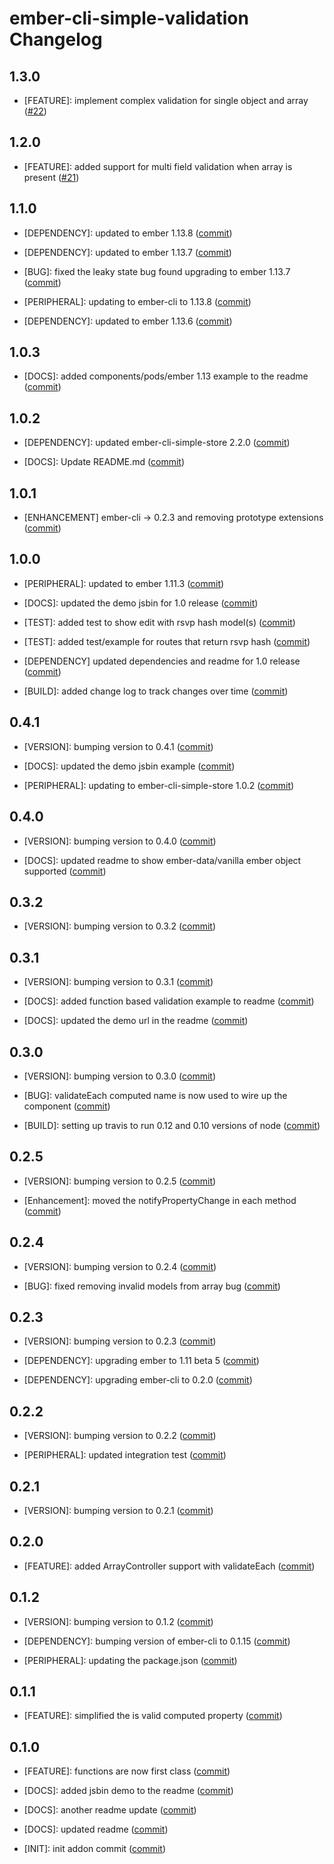 ember-cli-simple-validation Changelog
==============================

1.3.0
-----

* [FEATURE]: implement complex validation for single object and array
  ([#22](https://github.com/toranb/ember-cli-simple-validation/pull/22))


1.2.0
-----

* [FEATURE]: added support for multi field validation when array is present
  ([#21](https://github.com/toranb/ember-cli-simple-validation/pull/21))


1.1.0
-----

* [DEPENDENCY]: updated to ember 1.13.8
  ([commit](https://github.com/toranb/ember-cli-simple-validation/commit/a196795e14aaa121228e4acd992bc97e24b04e38))

* [DEPENDENCY]: updated to ember 1.13.7
  ([commit](https://github.com/toranb/ember-cli-simple-validation/commit/49933b4604ac0b497455b3d0a17d6a74f4207ac1))

* [BUG]: fixed the leaky state bug found upgrading to ember 1.13.7
  ([commit](https://github.com/toranb/ember-cli-simple-validation/commit/ae89493bc0dee1faa579e9ea7ab94c265426df55))

* [PERIPHERAL]: updating to ember-cli to 1.13.8
  ([commit](https://github.com/toranb/ember-cli-simple-validation/commit/036bef65db9ed425ae9cd519bb66bf7cbd5cbdb6))

* [DEPENDENCY]: updated to ember 1.13.6
  ([commit](https://github.com/toranb/ember-cli-simple-validation/commit/0cda9d5619e496a1495fa2b41cb881715937b632))


1.0.3
-----

* [DOCS]: added components/pods/ember 1.13 example to the readme
  ([commit](https://github.com/toranb/ember-cli-simple-validation/commit/ee5b9a66d89a33c77ed185b2e8b1b314674b7ca4))


1.0.2
-----

* [DEPENDENCY]: updated ember-cli-simple-store 2.2.0 
  ([commit](https://github.com/toranb/ember-cli-simple-validation/commit/0740bba4c213baac7826dc7ca2f338c5eab03615))

* [DOCS]: Update README.md
  ([commit](https://github.com/toranb/ember-cli-simple-validation/pull/7))


1.0.1
-----

* [ENHANCEMENT] ember-cli -> 0.2.3 and removing prototype extensions
  ([commit](https://github.com/toranb/ember-cli-simple-validation/pull/5))


1.0.0
-----

* [PERIPHERAL]: updated to ember 1.11.3
  ([commit](https://github.com/toranb/ember-cli-simple-validation/commit/72a188b0720e1befd1fba76535c34892925bbe88))

* [DOCS]: updated the demo jsbin for 1.0 release
  ([commit](https://github.com/toranb/ember-cli-simple-validation/commit/2dbab5095943f7e46bc293bd1900629b58049af2))

* [TEST]: added test to show edit with rsvp hash model(s)
  ([commit](https://github.com/toranb/ember-cli-simple-validation/commit/e489b40afbd84bba9599b3c830d97c66c7bf2ead))

* [TEST]: added test/example for routes that return rsvp hash
  ([commit](https://github.com/toranb/ember-cli-simple-validation/commit/404999beec51699e150bddcd7943afaf5d5e3b58))

* [DEPENDENCY] updated dependencies and readme for 1.0 release
  ([commit](https://github.com/toranb/ember-cli-simple-validation/commit/91d333708f3585e23271f94c3b862afa3e88d7eb))

* [BUILD]: added change log to track changes over time
  ([commit](https://github.com/toranb/ember-cli-simple-validation/commit/a372bafcc76f5449bbd4520ce55e3144bc9dfc30))


0.4.1
-----

* [VERSION]: bumping version to 0.4.1
  ([commit](https://github.com/toranb/ember-cli-simple-validation/commit/1a59da241686ee4a22b4c6a92b444589fab78b1e))

* [DOCS]: updated the demo jsbin example
  ([commit](https://github.com/toranb/ember-cli-simple-validation/commit/b5b746b925baef0f45c1ce0ea0f71dcc28c1fff8))

* [PERIPHERAL]: updating to ember-cli-simple-store 1.0.2
  ([commit](https://github.com/toranb/ember-cli-simple-validation/commit/1c32b5c029c74b62e3439e976a621ae69a1ba5b9))


0.4.0
-----

* [VERSION]: bumping version to 0.4.0
  ([commit](https://github.com/toranb/ember-cli-simple-validation/commit/16fdbaf27618295aa9368d88cd16a549c856b85a))

* [DOCS]: updated readme to show ember-data/vanilla ember object supported
  ([commit](https://github.com/toranb/ember-cli-simple-validation/commit/57bc9ad5904b3a014aad8dd8d149c32fb957ce25))


0.3.2
-----

* [VERSION]: bumping version to 0.3.2
  ([commit](https://github.com/toranb/ember-cli-simple-validation/commit/fd96e6ea05cdcee0be45345eb7389e5f1aa5f454))


0.3.1
-----

* [VERSION]: bumping version to 0.3.1
  ([commit](https://github.com/toranb/ember-cli-simple-validation/commit/aa026e767164bbd3450b201affeb13c698597be0))

* [DOCS]: added function based validation example to readme
  ([commit](https://github.com/toranb/ember-cli-simple-validation/commit/139d0d8d0046c71b7523004b6c53517383960f2a))

* [DOCS]: updated the demo url in the readme
  ([commit](https://github.com/toranb/ember-cli-simple-validation/commit/791e3cfd75bc8d20a9308776e83809384a8d21c6))


0.3.0
-----

* [VERSION]: bumping version to 0.3.0
  ([commit](https://github.com/toranb/ember-cli-simple-validation/commit/0cfeab1c88b07c3122febd473ca3d763ea7456a0))

* [BUG]: validateEach computed name is now used to wire up the component
  ([commit](https://github.com/toranb/ember-cli-simple-validation/commit/bc22e214a1caaeb06ff9a2ddf5bd1fa9edadf495))

* [BUILD]: setting up travis to run 0.12 and 0.10 versions of node
  ([commit](https://github.com/toranb/ember-cli-simple-validation/commit/78684cfd8c3c0864e77015f2e5e6f86bf50df223))


0.2.5
-----

* [VERSION]: bumping version to 0.2.5
  ([commit](https://github.com/toranb/ember-cli-simple-validation/commit/d3a7e7b750ccc5daed5fe1f56bccbd2d4dd9686b))

* [Enhancement]: moved the notifyPropertyChange in each method
  ([commit](https://github.com/toranb/ember-cli-simple-validation/commit/dfb55dcd0fd562f4dcfac1b205252dffe6b29f40))


0.2.4
-----

* [VERSION]: bumping version to 0.2.4
  ([commit](https://github.com/toranb/ember-cli-simple-validation/commit/3d95f1e9a593c08a7b51f90d6e96e0ac3454ba36))

* [BUG]: fixed removing invalid models from array bug
  ([commit](https://github.com/toranb/ember-cli-simple-validation/commit/2e81714fdfb87b7d3ae4c12b8a952895f8fcc177))


0.2.3
-----

* [VERSION]: bumping version to 0.2.3
  ([commit](https://github.com/toranb/ember-cli-simple-validation/commit/c9120a3d5cedcdc375d5dcfb03030f9ab496e5a8))

* [DEPENDENCY]: upgrading ember to 1.11 beta 5
  ([commit](https://github.com/toranb/ember-cli-simple-validation/commit/ee6c4a2111fd8d3077e5ae9e457375c9c6902c13))

* [DEPENDENCY]: upgrading ember-cli to 0.2.0
  ([commit](https://github.com/toranb/ember-cli-simple-validation/commit/2bad402db13a5a46e2bb7723c93534c329bd3346))


0.2.2
-----

* [VERSION]: bumping version to 0.2.2
  ([commit](https://github.com/toranb/ember-cli-simple-validation/commit/51d576ac800b66cc3a6776199451c826fcf0da70))

* [PERIPHERAL]: updated integration test
  ([commit](https://github.com/toranb/ember-cli-simple-validation/commit/0d3f39605290bd7d6811f84d5ebdd0923607c7d2))


0.2.1
-----

* [VERSION]: bumping version to 0.2.1
  ([commit](https://github.com/toranb/ember-cli-simple-validation/commit/b4d5a9e337c8d1f4dbde507d7fce50ad11f75fa8))


0.2.0
-----

* [FEATURE]: added ArrayController support with validateEach
  ([commit](https://github.com/toranb/ember-cli-simple-validation/commit/e5dd6fc667988aedcd30bb87e82a7bd02d62dea3))


0.1.2
-----

* [VERSION]: bumping version to 0.1.2
  ([commit](https://github.com/toranb/ember-cli-simple-validation/commit/0a7ada27186b851ddf38595b43a1c8b27f3aec82))

* [DEPENDENCY]: bumping version of ember-cli to 0.1.15
  ([commit](https://github.com/toranb/ember-cli-simple-validation/commit/d11093d1d8e67a8e2ff802f8e51e368c5fd3a8bf))

* [PERIPHERAL]: updating the package.json
  ([commit](https://github.com/toranb/ember-cli-simple-validation/commit/b47f7d1e5e8ad468502097810ae67926a76f26b7))


0.1.1
-----

* [FEATURE]: simplified the is valid computed property
  ([commit](https://github.com/toranb/ember-cli-simple-validation/commit/a3e50c61dfd963aadcb659e656dbb4ed0cc0fc53))


0.1.0
-----

* [FEATURE]: functions are now first class
  ([commit](https://github.com/toranb/ember-cli-simple-validation/commit/b6823deec3567c9fbc01a3e27e6b156055f79294))

* [DOCS]: added jsbin demo to the readme
  ([commit](https://github.com/toranb/ember-cli-simple-validation/commit/9f069a2a10db17b55229cd3cddc129e4fc7168f4))

* [DOCS]: another readme update
  ([commit](https://github.com/toranb/ember-cli-simple-validation/commit/220834493c6d42cc711da2425bf4db6a80bb0f54))

* [DOCS]: updated readme
  ([commit](https://github.com/toranb/ember-cli-simple-validation/commit/dc5f9acc57b36ed38a6bff161d606ee638645feb))

* [INIT]: init addon commit
  ([commit](https://github.com/toranb/ember-cli-simple-validation/commit/7ce9b715fa9a8cd038fd1ef00614db5a5e6d5959))
